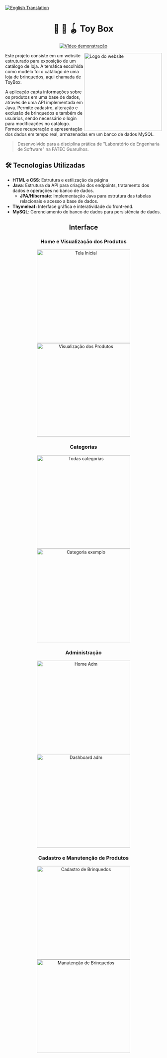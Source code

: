 [![English Translation](https://img.shields.io/badge/English%20Translation-2d314a?style=for-the-badge)](https://github.com/gabriellabueno/toybox/blob/main/README-translation.md) 

<div align="center">
  
# :gift: :teddy_bear: :yo_yo: Toy Box </h1> 

 [![Vídeo demonstração](https://img.shields.io/badge/Demonstração%20o%20ToyBox-470137?style=for-the-badge)](https://youtu.be/mYsNCoCOc7w)

</div>

<a href="https://github.com/gabriellabueno/toybox">
 <img src="https://github.com/gabriellabueno/toybox/blob/main/midias/logo.png" width="250px" alt="Logo do website" align="right"> 
</a>

Este projeto consiste em um website estruturado para exposição de um catálogo de loja. A temática escolhida como modelo foi o catálogo de uma loja de brinquedos, aqui chamada de ToyBox. 

A aplicação capta informações sobre os produtos em uma base de dados, através de uma API implementada em Java. Permite cadastro, alteração e exclusão de brinquedos e também de usuários, sendo necessário o login para modificações no catálogo. Fornece recuperação e apresentação dos dados em tempo real, armazenadas em um banco de dados MySQL.

> Desenvolvido para a disciplina prática de "Laboratório de Engenharia de Software" na FATEC Guarulhos. 

## :hammer_and_wrench: Tecnologias Utilizadas

- **HTML e CSS**: Estrutura e estilização da página
- **Java**: Estrutura da API para criação dos endpoints, tratamento dos dados e operações no banco de dados.
  - **JPA/Hibernate**: Implementação Java para estrutura das tabelas relacionais e acesso a base de dados.
- **Thymeleaf:** Interface gráfica e interatividade do front-end.
- **MySQL**: Gerenciamento do banco de dados para persistência de dados.
  
<h2 align="center">Interface</h2>

<div align="center">

### Home e Visualização dos Produtos

<img src="https://github.com/gabriellabueno/toybox/blob/main/midias/home.png" width="300px" alt="Tela Inicial">  

<img src="https://github.com/gabriellabueno/toybox/blob/main/midias/detalhes-brinquedo.png" width="300px" alt="Visualização dos Produtos">  

### Categorias

<img src="https://github.com/gabriellabueno/toybox/blob/main/midias/categorias.png" width="300px" alt="Todas categorias">  

<img src="https://github.com/gabriellabueno/toybox/blob/main/midias/categoria-exemplo.png" width="300px" alt="Categoria exemplo">  

### Administração

<img src="https://github.com/gabriellabueno/toybox/blob/main/midias/tela-adm.png" width="300px" alt="Home Adm">  

<img src="https://github.com/gabriellabueno/toybox/blob/main/midias/dashborad-adm.png" width="300px" alt="Dashboard adm">  

### Cadastro e Manutenção de Produtos

<img src="https://github.com/gabriellabueno/toybox/blob/main/midias/cadastrar-brinquedo.png" width="300px" alt="Cadastro de Brinquedos">  

<img src="https://github.com/gabriellabueno/toybox/blob/main/midias/manutencao-brinquedo.png" width="300px" alt="Manutenção de Brinquedos">  

</div>
